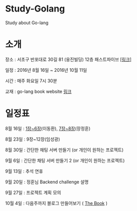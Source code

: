 # Study-Golang
Study about Go-lang

소개
===========

장소 : 서초구 반포대로 30길 81 (웅진빌딩) 12층 패스트파이브 [[링크]](https://goo.gl/VPB8rw)

일정 : 2016년 8월 16일 ~ 2016년 10월 11일

시간 : 매주 화요일 7시 30분 

교재 : go-lang book website [링크](http://codingnuri.com/golang-book/)

일정표
=============

8월 16일 : [1장~6장](https://github.com/Weekly-Code/Study-Golang/blob/master/Syntax_Study/Go_Syntax_Part1_written_by_markers.ipynb)(이동환), [7장~8장](http://htmlpreview.github.io/?https://github.com/Weekly-Code/Study-Golang/blob/master/Syntax_Study/GO_Syntax_Part2_free-lunch.html#/)(장정훈)

8월 23일 : 9장~12장(임성광)

8월 30일 : 간단한 채팅 서버 만들기 (or 개인이 원하는 프로젝트)

9월 6일 : 간단한 채팅 서버 만들기 2 (or 개인이 원하는 프로젝트)

9월 13일 : 추석 연휴

9월 20일 : 정훈님 Backend challenge 설명

9월 27일 : 프로젝트 계획 모의

10월 4일 : 다음주까지 블로그 만들어보기 ( [The Book](https://thebook.io/006806/) )
